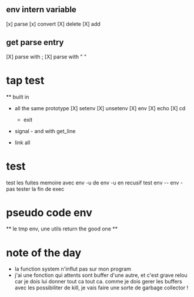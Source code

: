 ## env intern variable
[x] parse
[x] convert 
[X]  delete 
[X]  add

## get parse entry
[X] parse with ;
[X] parse with " "

# tap test
** built in 
   - all the same prototype
       [X] setenv
       [X] unsetenv
       [X] env 
       [X] echo
       [X] cd
       * exit

- signal - and with get_line
- link all


# test 
test les fuites memoire avec env -u de env -u en recusif
test env -- env -
pas tester la fin de exec



# pseudo code env 
** le tmp env, une utils return the good one
** 

# note of the day

- la function system n'influt pas sur mon program
-   j'ai une fonction qui attents sont buffer d'une autre, et c'est grave relou 
    car je dois lui donner tout ca tout ca. 
    comme je dois gerer les buffers avec les possibiliter de kill, 
    je vais faire une sorte de garbage collector !
    

